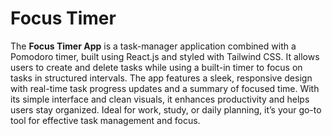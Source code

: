 # Focus Timer
The **Focus Timer App** is a task-manager application combined with a Pomodoro timer, built using React.js and styled with Tailwind CSS. It allows users to create and delete tasks while using a built-in timer to focus on tasks in structured intervals. The app features a sleek, responsive design with real-time task progress updates and a summary of focused time. With its simple interface and clean visuals, it enhances productivity and helps users stay organized. Ideal for work, study, or daily planning, it’s your go-to tool for effective task management and focus.
